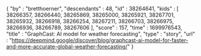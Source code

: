 {
  "by" : "bretthoerner",
  "descendants" : 48,
  "id" : 38264641,
  "kids" : [ 38266357, 38266440, 38265869, 38265000, 38265921, 38267701, 38265932, 38266918, 38266254, 38267211, 38266703, 38266975, 38266936, 38266789, 38267606 ],
  "score" : 157,
  "time" : 1699976543,
  "title" : "GraphCast: AI model for weather forecasting",
  "type" : "story",
  "url" : "https://deepmind.google/discover/blog/graphcast-ai-model-for-faster-and-more-accurate-global-weather-forecasting/"
}
